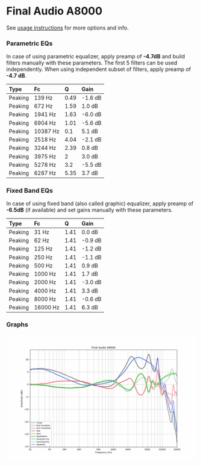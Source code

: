 # Final Audio A8000
See [usage instructions](https://github.com/jaakkopasanen/AutoEq#usage) for more options and info.

### Parametric EQs
In case of using parametric equalizer, apply preamp of **-4.7dB** and build filters manually
with these parameters. The first 5 filters can be used independently.
When using independent subset of filters, apply preamp of **-4.7 dB**.

| Type    | Fc       |    Q | Gain    |
|:--------|:---------|:-----|:--------|
| Peaking | 139 Hz   | 0.49 | -1.6 dB |
| Peaking | 672 Hz   | 1.59 | 1.0 dB  |
| Peaking | 1941 Hz  | 1.63 | -6.0 dB |
| Peaking | 6904 Hz  | 1.01 | -5.6 dB |
| Peaking | 10387 Hz | 0.1  | 5.1 dB  |
| Peaking | 2518 Hz  | 4.04 | -2.1 dB |
| Peaking | 3244 Hz  | 2.39 | 0.8 dB  |
| Peaking | 3975 Hz  | 2    | 3.0 dB  |
| Peaking | 5278 Hz  | 3.2  | -5.5 dB |
| Peaking | 6287 Hz  | 5.35 | 3.7 dB  |

### Fixed Band EQs
In case of using fixed band (also called graphic) equalizer, apply preamp of **-6.5dB**
(if available) and set gains manually with these parameters.

| Type    | Fc       |    Q | Gain    |
|:--------|:---------|:-----|:--------|
| Peaking | 31 Hz    | 1.41 | 0.0 dB  |
| Peaking | 62 Hz    | 1.41 | -0.9 dB |
| Peaking | 125 Hz   | 1.41 | -1.2 dB |
| Peaking | 250 Hz   | 1.41 | -1.1 dB |
| Peaking | 500 Hz   | 1.41 | 0.9 dB  |
| Peaking | 1000 Hz  | 1.41 | 1.7 dB  |
| Peaking | 2000 Hz  | 1.41 | -3.0 dB |
| Peaking | 4000 Hz  | 1.41 | 3.3 dB  |
| Peaking | 8000 Hz  | 1.41 | -0.6 dB |
| Peaking | 16000 Hz | 1.41 | 6.3 dB  |

### Graphs
![](./Final%20Audio%20A8000.png)